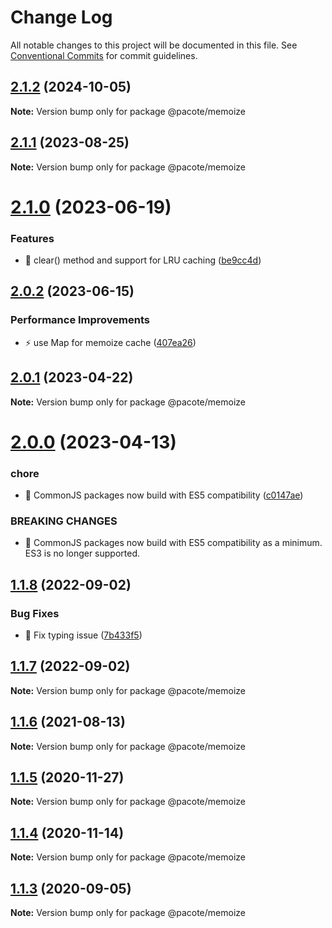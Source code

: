 # Change Log

All notable changes to this project will be documented in this file.
See [Conventional Commits](https://conventionalcommits.org) for commit guidelines.

## [2.1.2](https://github.com/PacoteJS/pacote/compare/@pacote/memoize@2.1.1...@pacote/memoize@2.1.2) (2024-10-05)

**Note:** Version bump only for package @pacote/memoize

## [2.1.1](https://github.com/PacoteJS/pacote/compare/@pacote/memoize@2.1.0...@pacote/memoize@2.1.1) (2023-08-25)

**Note:** Version bump only for package @pacote/memoize

# [2.1.0](https://github.com/PacoteJS/pacote/compare/@pacote/memoize@2.0.2...@pacote/memoize@2.1.0) (2023-06-19)

### Features

- 🎸 clear() method and support for LRU caching ([be9cc4d](https://github.com/PacoteJS/pacote/commit/be9cc4d29f26eb4c0c8ef752183da21209947f01))

## [2.0.2](https://github.com/PacoteJS/pacote/compare/@pacote/memoize@2.0.1...@pacote/memoize@2.0.2) (2023-06-15)

### Performance Improvements

- ⚡️ use Map for memoize cache ([407ea26](https://github.com/PacoteJS/pacote/commit/407ea2666283d23255a82b5563c64cccf1b31805))

## [2.0.1](https://github.com/PacoteJS/pacote/compare/@pacote/memoize@2.0.0...@pacote/memoize@2.0.1) (2023-04-22)

**Note:** Version bump only for package @pacote/memoize

# [2.0.0](https://github.com/PacoteJS/pacote/compare/@pacote/memoize@1.1.8...@pacote/memoize@2.0.0) (2023-04-13)

### chore

- 🤖 CommonJS packages now build with ES5 compatibility ([c0147ae](https://github.com/PacoteJS/pacote/commit/c0147aeffb81322ea59174a3961b10cfb3bf81e5))

### BREAKING CHANGES

- 🧨 CommonJS packages now build with ES5 compatibility as a minimum. ES3 is
  no longer supported.

## [1.1.8](https://github.com/PacoteJS/pacote/compare/@pacote/memoize@1.1.7...@pacote/memoize@1.1.8) (2022-09-02)

### Bug Fixes

- 🐛 Fix typing issue ([7b433f5](https://github.com/PacoteJS/pacote/commit/7b433f5a50bc9462f13db945e7a458af76eeadd2))

## [1.1.7](https://github.com/PacoteJS/pacote/compare/@pacote/memoize@1.1.6...@pacote/memoize@1.1.7) (2022-09-02)

**Note:** Version bump only for package @pacote/memoize

## [1.1.6](https://github.com/PacoteJS/pacote/compare/@pacote/memoize@1.1.5...@pacote/memoize@1.1.6) (2021-08-13)

**Note:** Version bump only for package @pacote/memoize

## [1.1.5](https://github.com/PacoteJS/pacote/compare/@pacote/memoize@1.1.4...@pacote/memoize@1.1.5) (2020-11-27)

**Note:** Version bump only for package @pacote/memoize

## [1.1.4](https://github.com/PacoteJS/pacote/compare/@pacote/memoize@1.1.3...@pacote/memoize@1.1.4) (2020-11-14)

**Note:** Version bump only for package @pacote/memoize

## [1.1.3](https://github.com/PacoteJS/pacote/compare/@pacote/memoize@1.1.2...@pacote/memoize@1.1.3) (2020-09-05)

**Note:** Version bump only for package @pacote/memoize
